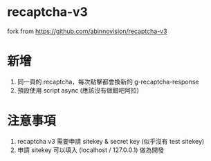 # recaptcha-v3
fork from https://github.com/abinnovision/recaptcha-v3


# 新增
1. 同一頁的 recaptcha，每次點擊都會換新的 g-recaptcha-response
2. 預設使用 script async (應該沒有做錯吧阿拉)

# 注意事項
1. recaptcha v3 需要申請 sitekey & secret key (似乎沒有 test sitekey)
2. 申請 sitekey 可以填入 (localhost / 127.0.0.1) 做為開發